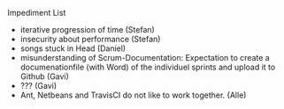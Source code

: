 
Impediment List

- iterative progression of time (Stefan)
- insecurity about performance (Stefan)
- songs stuck in Head (Daniel)
- misunderstanding of Scrum-Documentation: 
  Expectation to create a documenationfile (with Word) of the individuel sprints and upload it to Github (Gavi)
- ??? (Gavi)
- Ant, Netbeans and TravisCI do not like to work together. (Alle)

